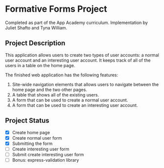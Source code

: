 # Formative Forms Project
Completed as part of the App Academy curriculum. Implementation by Juliet Shafto and Tyna William.

## Project Description
This application allows users to create two types of user accounts: a normal user account and an interesting user account. It keeps track of all of the users in a table on the home page.

The finished web application has the following features:

1. Site-wide navigation elements that allows users to navigate between the home page and the two other pages.
1. A table that shows all of the existing users.
1. A form that can be used to create a normal user account.
1. A form that can be used to create an interesting user account.


## Project Status
- [x] Create home page
- [x] Create normal user form
- [x] Submitting the form
- [ ] Create interesting user form
- [ ] Submit create interesting user form
- [ ] Bonus: express-validation library
